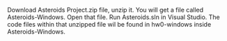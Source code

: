 Download Asteroids Project.zip file, unzip it. You will get a file called Asteroids-Windows. Open that file. Run Asteroids.sln in Visual Studio. The code files within that unzipped file wil be found in hw0-windows inside Asteroids-Windows.
